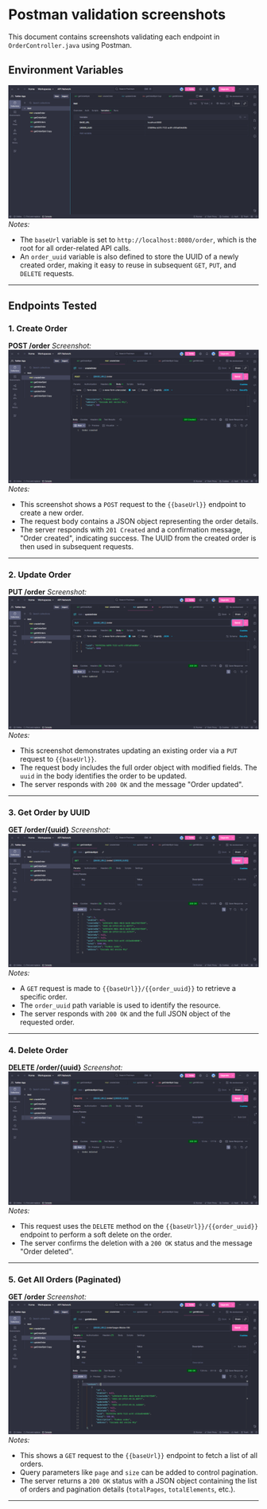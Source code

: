 # Postman validation screenshots

This document contains screenshots validating each endpoint in `OrderController.java` using Postman.

## Environment Variables

![Environment Variables](./screenshots/environment_variables.png)
_Notes:_

- The `baseUrl` variable is set to `http://localhost:8080/order`, which is the root for all order-related API calls.
- An `order_uuid` variable is also defined to store the UUID of a newly created order, making it easy to reuse in subsequent `GET`, `PUT`, and `DELETE` requests.

---

## Endpoints Tested

### 1. Create Order

**POST /order**
_Screenshot:_
![Create Order](./screenshots/create_order.png)
_Notes:_

- This screenshot shows a `POST` request to the `{{baseUrl}}` endpoint to create a new order.
- The request body contains a JSON object representing the order details.
- The server responds with `201 Created` and a confirmation message, "Order created", indicating success. The UUID from the created order is then used in subsequent requests.

---

### 2. Update Order

**PUT /order**
_Screenshot:_
![Update Order](./screenshots/update_order.png)
_Notes:_

- This screenshot demonstrates updating an existing order via a `PUT` request to `{{baseUrl}}`.
- The request body includes the full order object with modified fields. The `uuid` in the body identifies the order to be updated.
- The server responds with `200 OK` and the message "Order updated".

---

### 3. Get Order by UUID

**GET /order/{uuid}**
_Screenshot:_
![Get Order by UUID](./screenshots/get_order_by_uuid.png)
_Notes:_

- A `GET` request is made to `{{baseUrl}}/{{order_uuid}}` to retrieve a specific order.
- The `order_uuid` path variable is used to identify the resource.
- The server responds with `200 OK` and the full JSON object of the requested order.

---

### 4. Delete Order

**DELETE /order/{uuid}**
_Screenshot:_
![Delete Order](./screenshots/delete_order.png)
_Notes:_

- This request uses the `DELETE` method on the `{{baseUrl}}/{{order_uuid}}` endpoint to perform a soft delete on the order.
- The server confirms the deletion with a `200 OK` status and the message "Order deleted".

---

### 5. Get All Orders (Paginated)

**GET /order**
_Screenshot:_
![Get All Orders](./screenshots/get_all_oders.png)
_Notes:_

- This shows a `GET` request to the `{{baseUrl}}` endpoint to fetch a list of all orders.
- Query parameters like `page` and `size` can be added to control pagination.
- The server returns a `200 OK` status with a JSON object containing the list of orders and pagination details (`totalPages`, `totalElements`, etc.).

---
